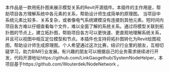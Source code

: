 本作品是一款用拓扑图来展示模型关系的Revit开源插件。本插件的主作用是，帮助项目各方理解系统中各元素的关系，帮助设计师生成简单的原理图。当项目中系统元素比较多、关系复杂，或者像电气系统建模没有连接到其他元素。短时间内项目各方难以仔细查看每个文件，难以全面了解的系统关系。通过将模型关联到拓扑图的节点上，建立拓扑图，帮助项目各方可以更快速、更直观地理解系统关系，并且可以视图中相互定位模型和节点。本插件也支持将拓扑图转化为Revit绘图视图，帮助设计师生成原理图。个人希望通过这次比赛，结识行业里的朋友，互相切磋学习，助力BIM行业发展。有兴趣的朋友可以根据自己的业务需求继续进行开发，代码开源地址https://github.com/LinkGaogethub/SystemNodeHelper，本项目基于https://github.com/Wouterdek/NodeNetwork 。